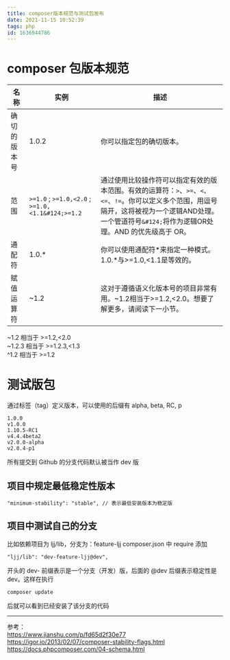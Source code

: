```yaml
---
title: composer版本规范与测试包发布
date: 2021-11-15 10:52:39
tags: php
id: 1636944786
---
```

# composer 包版本规范
|  名称   | 实例  | 描述 |
|  ----  | ----  | --- |
| 确切的版本号  | 1.0.2 | 你可以指定包的确切版本。|
| 范围  | `>=1.0` ; `>=1.0,<2.0` ; `>=1.0,<1.1&#124;>=1.2` | 通过使用比较操作符可以指定有效的版本范围。有效的运算符：`>`、`>=`、`<`、`<=`、`!=`。你可以定义多个范围，用逗号隔开，这将被视为一个逻辑AND处理。一个管道符号`&#124;`将作为逻辑OR处理。AND 的优先级高于 OR。|
| 通配符 | 1.0.* | 你可以使用通配符*来指定一种模式。1.0.*与>=1.0,<1.1是等效的。|
| 赋值运算符 | ~1.2 | 这对于遵循语义化版本号的项目非常有用。~1.2相当于>=1.2,<2.0。想要了解更多，请阅读下一小节。|

~1.2 相当于 >=1.2,<2.0  
~1.2.3 相当于 >=1.2.3,<1.3  
^1.2 相当于 >=1.2

# 测试版包
通过标签（tag）定义版本，可以使用的后缀有 alpha, beta, RC, p
```
1.0.0
v1.0.0
1.10.5-RC1
v4.4.4beta2
v2.0.0-alpha
v2.0.4-p1
```
所有提交到 Github 的分支代码默认被当作 dev 版

## 项目中规定最低稳定性版本
```
"minimum-stability": "stable", // 表示最低安装版本为稳定版
```

## 项目中测试自己的分支
比如依赖项目为 ljj/lib，分支为：feature-ljj
composer.json 中 require 添加
```
"ljj/lib": "dev-feature-ljj@dev",
```
开头的 dev- 前缀表示是一个分支（开发）版，后面的 @dev 后缀表示稳定性是 dev。这样在执行
```
composer update
```
后就可以看到已经安装了该分支的代码

---------------------
参考：  
https://www.jianshu.com/p/fd65d2f30e77  
https://igor.io/2013/02/07/composer-stability-flags.html  
https://docs.phpcomposer.com/04-schema.html